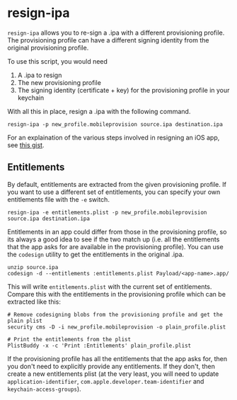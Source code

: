 # resign-ipa

`resign-ipa` allows you to re-sign a .ipa with a different
provisioning profile. The provisioning profile can have a different
signing identity from the original provisioning profile.

To use this script, you would need

1. A .ipa to resign
2. The new provisioning profile
3. The signing identity (certificate + key) for the provisioning
   profile in your keychain

With all this in place, resign a .ipa with the following command.

```
resign-ipa -p new_profile.mobileprovision source.ipa destination.ipa
```

For an explaination of the various steps involved in resigning an iOS
app, see [this gist][resign gist].

[resign gist]: https://gist.github.com/chaitanyagupta/9a2a13f0a3e6755192f7

## Entitlements

By default, entitlements are extracted from the given provisioning
profile. If you want to use a different set of entitlements, you can
specify your own entitlements file with the `-e` switch.

```
resign-ipa -e entitlements.plist -p new_profile.mobileprovision source.ipa destination.ipa

```

Entitlements in an app could differ from those in the provisioning
profile, so its always a good idea to see if the two match up
(i.e. all the entitlements that the app asks for are available in the
provisioning profile). You can use the `codesign` utility to get the
entitlements in the original .ipa.

```
unzip source.ipa
codesign -d --entitlements :entitlements.plist Payload/<app-name>.app/
```

This will write `entitlements.plist` with the current set of
entitlements. Compare this with the entitlements in the provisioning
profile which can be extracted like this:

```
# Remove codesigning blobs from the provisioning profile and get the plain plist
security cms -D -i new_profile.mobileprovision -o plain_profile.plist

# Print the entitlements from the plist
PlistBuddy -x -c 'Print :Entitlements' plain_profile.plist
```

If the provisioning profile has all the entitlements that the app asks
for, then you don't need to explicitly provide any entitlements. If
they don't, then create a new entitlements plist (at the very least, you
will need to update `application-identifier`,
`com.apple.developer.team-identifier` and `keychain-access-groups`).

